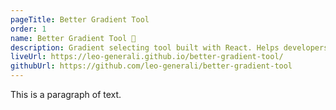 ```yaml
---
pageTitle: Better Gradient Tool
order: 1
name: Better Gradient Tool 🎨
description: Gradient selecting tool built with React. Helps developers and designers find new gradient color schemes to use on their websites. User can filter by color to quickly find gradients for their projects. Save the gradients you love to your favorites and come back to them at any time - even if you close your browser.
liveUrl: https://leo-generali.github.io/better-gradient-tool/
githubUrl: https://github.com/leo-generali/better-gradient-tool
---
```


This is a paragraph of text.
